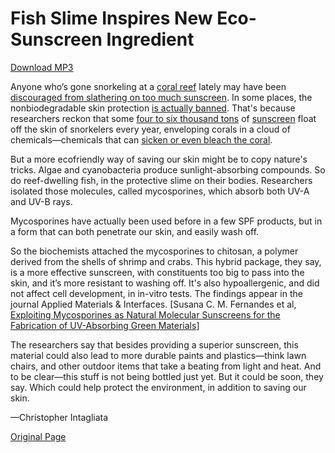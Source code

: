 # Fish Slime Inspires New Eco-Sunscreen Ingredient

[Download MP3](http://www.scientificamerican.com/podcast/podcast.mp3?fileId=DACED958-8B52-4A8B-92AD0B9AF78FF66C&ref=sciam)

Anyone who’s gone snorkeling at a [coral reef](http://www.scientificamerican.com/article/coral-reefs-show-remarkable-ability-to-recover-from-near-death/) lately may have been [discouraged from slathering on too much sunscreen](http://cdhc.noaa.gov/_docs/Site%2520Bulletin_Sunscreen_final.pdf). In some places, the nonbiodegradable skin protection [is actually banned](http://www.xplor.travel/safety-and-recomendations.php). That's because researchers reckon that some [four to six thousand tons](http://www.ncbi.nlm.nih.gov/pmc/articles/PMC2291018/) of [sunscreen](http://www.scientificamerican.com/article/how-does-sunscreen-protec/) float off the skin of snorkelers every year, enveloping corals in a cloud of chemicals—chemicals that can [sicken or even bleach the coral](http://www.ncbi.nlm.nih.gov/pmc/articles/PMC2291018/).

But a more ecofriendly way of saving our skin might be to copy nature's tricks. Algae and cyanobacteria produce sunlight-absorbing compounds. So do reef-dwelling fish, in the protective slime on their bodies. Researchers isolated those molecules, called mycosporines, which absorb both UV-A and UV-B rays. 

Mycosporines have actually been used before in a few SPF products, but in a form that can both penetrate our skin, and easily wash off.

So the biochemists attached the mycosporines to chitosan, a polymer derived from the shells of shrimp and crabs. This hybrid package, they say, is a more effective sunscreen, with constituents too big to pass into the skin, and it’s more resistant to washing off. It's also hypoallergenic, and did not affect cell development, in in-vitro tests. The findings appear in the journal Applied Materials & Interfaces. [Susana C. M. Fernandes et al, [Exploiting Mycosporines as Natural Molecular Sunscreens for the Fabrication of UV-Absorbing Green Materials](http://pubs.acs.org/doi/abs/10.1021/acsami.5b04064?journalCode=aamick)]

The researchers say that besides providing a superior sunscreen, this material could also lead to more durable paints and plastics—think lawn chairs, and other outdoor items that take a beating from light and heat. And to be clear—this stuff is not being bottled just yet. But it could be soon, they say. Which could help protect the environment, in addition to saving our skin.

—Christopher Intagliata

[Original Page](http://www.scientificamerican.com/podcast/episode/fish-slime-inspires-new-eco-sunscreen-ingredient/)